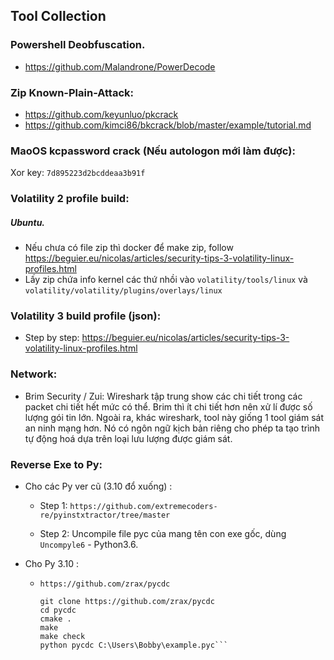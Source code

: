 ## Tool Collection

### Powershell Deobfuscation.

- https://github.com/Malandrone/PowerDecode

### Zip Known-Plain-Attack:

- https://github.com/keyunluo/pkcrack
- https://github.com/kimci86/bkcrack/blob/master/example/tutorial.md

### MaoOS kcpassword crack (Nếu autologon mới làm được):
Xor key: `7d895223d2bcddeaa3b91f`

### Volatility 2 profile build:
##### Ubuntu.
- Nếu chưa có file zip thì docker để make zip, follow https://beguier.eu/nicolas/articles/security-tips-3-volatility-linux-profiles.html
- Lấy zip chứa info kernel các thứ nhồi vào `volatility/tools/linux` và `volatility/volatility/plugins/overlays/linux`
### Volatility 3 build profile (json):
- Step by step: https://beguier.eu/nicolas/articles/security-tips-3-volatility-linux-profiles.html

### Network:

- Brim Security / Zui: Wireshark tập trung show các chi tiết trong các packet chi tiết hết mức có thể. Brim thì ít chi tiết hơn nên xử lí được số lượng gói tin lớn. Ngoài ra, khác wireshark, tool này giống 1 tool giám sát an ninh mạng hơn. Nó có ngôn ngữ kịch bản riêng cho phép ta tạo trình tự động hoá dựa trên loại lưu lượng được giám sát.

### Reverse Exe to Py:
- Cho các Py ver cũ (3.10 đổ xuống) :
  + Step 1: `https://github.com/extremecoders-re/pyinstxtractor/tree/master`
    
  + Step 2: Uncompile file pyc của mang tên con exe gốc, dùng `Uncompyle6` - Python3.6.

- Cho Py 3.10 :
  + `https://github.com/zrax/pycdc`
    ```
    git clone https://github.com/zrax/pycdc
    cd pycdc
    cmake .
    make
    make check
    python pycdc C:\Users\Bobby\example.pyc```
